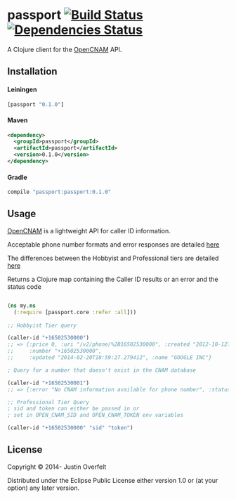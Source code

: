 # passport [![Build Status](https://travis-ci.org/jboverfelt/passport.png?branch=master)](https://travis-ci.org/jboverfelt/passport) [![Dependencies Status](http://jarkeeper.com/jboverfelt/passport/status.png)](http://jarkeeper.com/jboverfelt/passport)

A Clojure client for the [OpenCNAM](https://www.opencnam.com/) API.

## Installation

#### Leiningen
```clojure
[passport "0.1.0"]
```
#### Maven
```xml
<dependency>
  <groupId>passport</groupId>
  <artifactId>passport</artifactId>
  <version>0.1.0</version>
</dependency>
```
#### Gradle
```groovy
compile "passport:passport:0.1.0"
```

## Usage

[OpenCNAM](https://www.opencnam.com/) is a lightweight API for caller ID information.

Acceptable phone number formats and error responses are detailed [here](https://www.opencnam.com/docs/v2/apiref)

The differences between the Hobbyist and Professional tiers are detailed [here](https://www.opencnam.com/docs/v2)

Returns a Clojure map containing the Caller ID results or an error and the status code

```clojure

(ns my.ns
  (:require [passport.core :refer :all]))
  
;; Hobbyist Tier query

(caller-id "+16502530000")
;; => {:price 0, :uri "/v2/phone/%2B16502530000", :created "2012-10-12T06:53:05.194858", 
;;     :number "+16502530000",
;;     :updated "2014-02-20T18:59:27.279412", :name "GOOGLE INC"}

; Query for a number that doesn't exist in the CNAM database

(caller-id "+16502530001")
;; => {:error "No CNAM information available for phone number", :status 404}

;; Professional Tier Query
; sid and token can either be passed in or 
; set in OPEN_CNAM_SID and OPEN_CNAM_TOKEN env variables

(caller-id "+16502530000" "sid" "token")

```

## License

Copyright © 2014- Justin Overfelt

Distributed under the Eclipse Public License either version 1.0 or (at
your option) any later version.
